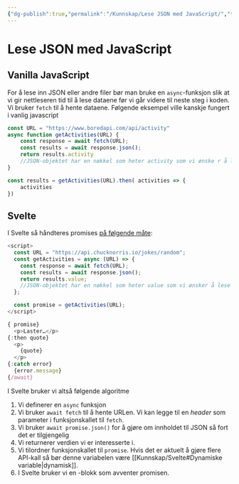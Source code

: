 ```yaml
---
{"dg-publish":true,"permalink":"/Kunnskap/Lese JSON med JavaScript/","title":"Lese JSON med JavaScript","tags":["it1","svelte","javascript"]}
---
```



# Lese JSON med JavaScript

## Vanilla JavaScript
For å lese inn JSON eller andre filer bør man bruke en `async`-funksjon slik at vi gir nettleseren tid til å lese dataene før vi går videre til neste steg i koden. Vi bruker `fetch` til å hente dataene. Følgende eksempel ville kanskje fungert i vanlig javascript

```js
const URL = "https://www.boredapi.com/api/activity"
async function getActivities(URL) {
	const response = await fetch(URL);
	const results = await response.json();
	return results.activity 
	//JSON-objektet har en nøkkel som heter activity som vi ønske r å lese
}

const results = getActivities(URL).then( activities => {
	activities
})
```

## Svelte
I Svelte så håndteres promises [på følgende måte](https://svelte.dev/tutorial/await-blocks):
```js
<script>
  const URL = "https://api.chucknorris.io/jokes/random";
  const getActivities = async (URL) => {
    const response = await fetch(URL);
    const results = await response.json();
    return results.value;
    //JSON-objektet har en nøkkel som heter value som vi ønsker å lese
  };

  const promise = getActivities(URL);
</script>

{ promise}
  <p>Laster…</p>
{:then quote}
  <p>
    {quote}
  </p>
{:catch error}
  {error.message}
{/await}
```

I Svelte bruker vi altså følgende algoritme
1. Vi definerer en `async` funksjon
2. Vi bruker `await fetch` til å hente URLen. Vi kan legge til en *header* som parameter i funksjonskallet til `fetch`.
3. Vi bruker `await promise.json()` for å gjøre om innholdet til JSON så fort det er tilgjengelig
4. Vi returnerer verdien vi er interesserte i.
5. Vi tilordner funksjonskallet til `promise`. Hvis det er aktuelt å gjøre flere API-kall så bør denne variabelen være [[Kunnskap/Svelte#Dynamiske variable\|dynamisk]].
6. I Svelte bruker vi en -blokk som avventer promisen.
